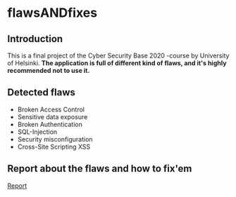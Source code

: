 # flawsANDfixes

## Introduction 

This is a final project of the Cyber Security Base 2020 -course by University of Helsinki. **The application is full of different kind of flaws, and it's highly recommended not to use it.**

## Detected flaws

-   Broken Access Control
-   Sensitive data exposure
-   Broken Authentication
-   SQL-Injection
-   Security misconfiguration
-   Cross-Site Scripting XSS

## Report about the flaws and how to fix'em

[Report](https://github.com/StrappedGlint13/flawsANDfixes/blob/main/Report.md)

